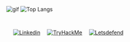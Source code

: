 ![gif](/owk.gif) 
![Top Langs](https://github-readme-stats.vercel.app/api/top-langs/?username=ademavsar&layout=compact&langs_count=10)

<br>

&nbsp;&emsp;[![Linkedin](https://img.shields.io/badge/Linkedin-0A66C2?style=for-the-badge&logo=linkedin)](https://www.linkedin.com/in/ademavsar/)&nbsp;&emsp;[![TryHackMe](https://img.shields.io/badge/tryhackme-212C42?style=for-the-badge&logo=TryHackMe)](https://tryhackme.com/p/avsar)&nbsp;&emsp;[![Letsdefend](https://img.shields.io/badge/letsdefend-335EEA?style=for-the-badge&logo=cyberdefenders)](https://app.letsdefend.io/user/avsar)&nbsp;&emsp;
